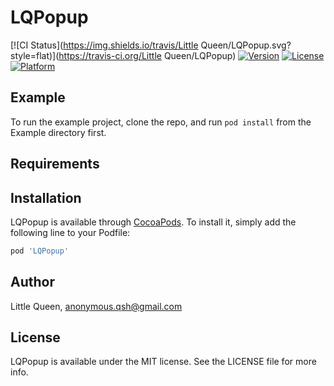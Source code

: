 # LQPopup

[![CI Status](https://img.shields.io/travis/Little Queen/LQPopup.svg?style=flat)](https://travis-ci.org/Little Queen/LQPopup)
[![Version](https://img.shields.io/cocoapods/v/LQPopup.svg?style=flat)](https://cocoapods.org/pods/LQPopup)
[![License](https://img.shields.io/cocoapods/l/LQPopup.svg?style=flat)](https://cocoapods.org/pods/LQPopup)
[![Platform](https://img.shields.io/cocoapods/p/LQPopup.svg?style=flat)](https://cocoapods.org/pods/LQPopup)

## Example

To run the example project, clone the repo, and run `pod install` from the Example directory first.

## Requirements

## Installation

LQPopup is available through [CocoaPods](https://cocoapods.org). To install
it, simply add the following line to your Podfile:

```ruby
pod 'LQPopup'
```

## Author

Little Queen, anonymous.qsh@gmail.com

## License

LQPopup is available under the MIT license. See the LICENSE file for more info.
